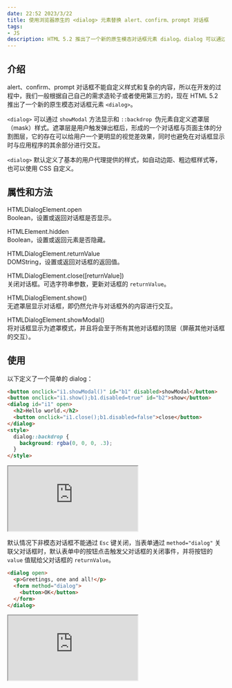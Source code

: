 ```yaml
---
date: 22:52 2023/3/22
title: 使用浏览器原生的 <dialog> 元素替换 alert、confirm、prompt 对话框
tags:
- JS
description: HTML 5.2 推出了一个新的原生模态对话框元素 dialog。dialog 可以通过 showModal 方法显示和 ::backdrop 伪元素自定义遮罩层（mask）样式。
---
```

## 介绍
alert、confirm、prompt 对话框不能自定义样式和复杂的内容，所以在开发的过程中，我们一般根据自己自己的需求造轮子或者使用第三方的，现在 HTML 5.2 推出了一个新的原生模态对话框元素 `<dialog>`。

`<dialog>` 可以通过 `showModal` 方法显示和 `::backdrop `伪元素自定义遮罩层（mask）样式。遮罩层是用户触发弹出框后，形成的一个对话框与页面主体的分割图层，它的存在可以给用户一个更明显的视觉差效果，同时也避免在对话框显示时与应用程序的其余部分进行交互。

`<dialog>` 默认定义了基本的用户代理提供的样式，如自动边距、粗边框样式等，也可以使用 CSS 自定义。

## 属性和方法
HTMLDialogElement.open  
Boolean，设置或返回对话框是否显示。

HTMLElement.hidden  
Boolean，设置或返回元素是否隐藏。

HTMLDialogElement.returnValue  
DOMString，设置或返回对话框的返回值。

HTMLDialogElement.close([returnValue])  
关闭对话框。可选字符串参数，更新对话框的 `returnValue`。

HTMLDialogElement.show()  
无遮罩层显示对话框，即仍然允许与对话框外的内容进行交互。

HTMLDialogElement.showModal()  
将对话框显示为遮罩模式，并且将会至于所有其他对话框的顶层（屏蔽其他对话框的交互）。

## 使用
以下定义了一个简单的 dialog：
```html
<button onclick="i1.showModal()" id="b1" disabled>showModal</button>
<button onclick="i1.show();b1.disabled=true" id="b2">show</button>
<dialog id="i1" open>
  <h2>Hello world.</h2>
  <button onclick="i1.close();b1.disabled=false">close</button>
</dialog>
<style>
  dialog::backdrop {
    background: rgba(0, 0, 0, .3);
  }
</style>
```
<iframe src="https://code.juejin.cn/pen/7134583317881421862"></iframe>

默认情况下非模态对话框不能通过 `Esc` 键关闭，当表单通过 `method="dialog"` 关联父对话框时，默认表单中的按钮点击触发父对话框的关闭事件，并将按钮的 `value` 值赋给父对话框的 `returnValue`。
```html
<dialog open>
  <p>Greetings, one and all!</p>
  <form method="dialog">
    <button>OK</button>
  </form>
</dialog>
```
<iframe src="https://code.juejin.cn/pen/7134693206738305055"></iframe>